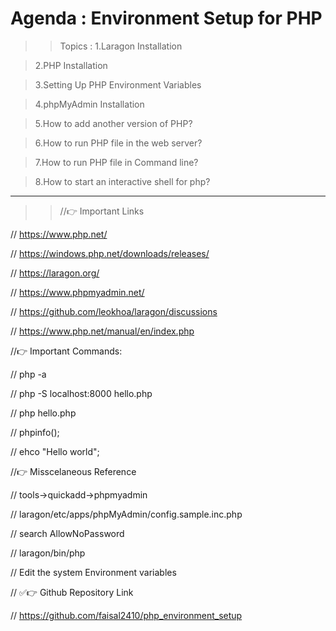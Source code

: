 # Agenda : Environment Setup for PHP
>> Topics :
> 1.Laragon Installation
 
> 2.PHP Installation

> 3.Setting Up PHP Environment Variables

> 4.phpMyAdmin Installation

> 5.How to add another version of PHP?

> 6.How to run PHP file in the web server?

> 7.How to run PHP file in Command line?

> 8.How to start an interactive shell for php?

______

>> //👉 Important Links

// https://www.php.net/

// https://windows.php.net/downloads/releases/

// https://laragon.org/

// https://www.phpmyadmin.net/

// https://github.com/leokhoa/laragon/discussions

// https://www.php.net/manual/en/index.php


//👉 Important Commands:

// php -a

// php -S localhost:8000 hello.php

// php hello.php

// phpinfo();

// ehco "Hello world";


//👉 Misscelaneous Reference 

// tools→quickadd→phpmyadmin

// laragon/etc/apps/phpMyAdmin/config.sample.inc.php

// search  AllowNoPassword

// laragon/bin/php

// Edit the system Environment variables


// ✅👉 Github Repository Link

// https://github.com/faisal2410/php_environment_setup
